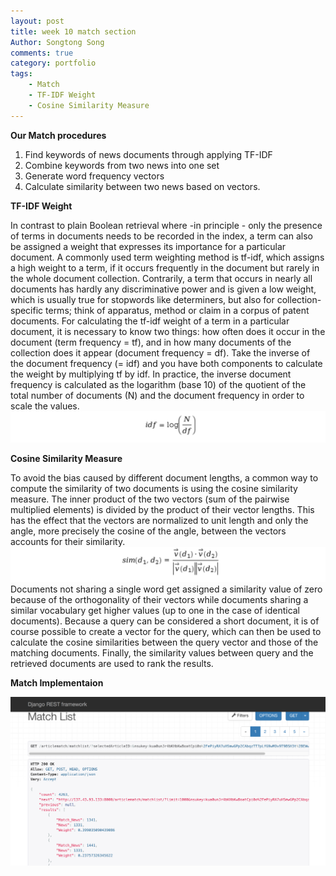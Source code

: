 ```yaml
---
layout: post
title: week 10 match section 
Author: Songtong Song
comments: true
category: portfolio
tags:
    - Match 
    - TF-IDF Weight
    - Cosine Similarity Measure
---
```


**Our Match procedures**

1. Find keywords of news documents through applying TF-IDF
2. Combine keywords from two news into one set
3. Generate word frequency vectors
4. Calculate similarity between two news based on vectors.


**TF-IDF Weight**

In contrast to plain Boolean retrieval where -in principle - only the presence of terms in documents needs to be recorded in the index,
a term can also be assigned a weight that expresses its importance for a particular document. A commonly used term weighting method is 
tf-idf, which assigns a high weight to a term, if it occurs frequently in the document but rarely in the whole document collection. 
Contrarily, a term that occurs in nearly all documents has hardly any discriminative power and is given a low weight, which is usually true for 
stopwords like determiners, but also for collection-specific terms; think of apparatus, method or claim in a corpus of patent documents. 
For calculating the tf-idf weight of a term in a particular document, it is necessary to know two things: how often does it occur in the 
document (term frequency = tf), and in how many documents of the collection does it appear (document frequency = df). Take the inverse of 
the document frequency (= idf) and you have both components to calculate the weight by multiplying tf by idf. In practice, the inverse 
document frequency is calculated as the logarithm (base 10) of the quotient of the total number of documents (N) and the document frequency in order 
to scale the values.
<img src="/assets/tf-idf.png" width="700px" /> 


**Cosine Similarity Measure**

To avoid the bias caused by different document lengths, a common way to compute the similarity of two documents is using the cosine 
similarity measure. The inner product of the two vectors (sum of the pairwise multiplied elements) is divided by the product of their 
vector lengths. This has the effect that the vectors are normalized to unit length and only the angle, more precisely the cosine of the 
angle, between the vectors accounts for their similarity.
<img src="/assets/cosine.png" width="700px" /> 
Documents not sharing a single word get assigned a similarity value of zero because of the orthogonality of their vectors while documents 
sharing a similar vocabulary get higher values (up to one in the case of identical documents). Because a query can be considered a short
document, it is of course possible to create a vector for the query, which can then be used to calculate the cosine similarities between
the query vector and those of the matching documents. Finally, the similarity values between query and the retrieved documents are used 
to rank the results.


**Match Implementaion**

<img src="/assets/week10.png" width="700px" /> 


